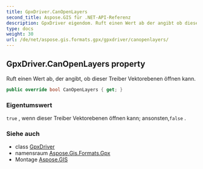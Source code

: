 ```yaml
---
title: GpxDriver.CanOpenLayers
second_title: Aspose.GIS für .NET-API-Referenz
description: GpxDriver eigendom. Ruft einen Wert ab der angibt ob dieser Treiber Vektorebenen öffnen kann.
type: docs
weight: 30
url: /de/net/aspose.gis.formats.gpx/gpxdriver/canopenlayers/
---
```

## GpxDriver.CanOpenLayers property

Ruft einen Wert ab, der angibt, ob dieser Treiber Vektorebenen öffnen kann.

```csharp
public override bool CanOpenLayers { get; }
```

### Eigentumswert

`true` , wenn dieser Treiber Vektorebenen öffnen kann; ansonsten,`false` .

### Siehe auch

* class [GpxDriver](../)
* namensraum [Aspose.Gis.Formats.Gpx](../../gpxdriver/)
* Montage [Aspose.GIS](../../../)


